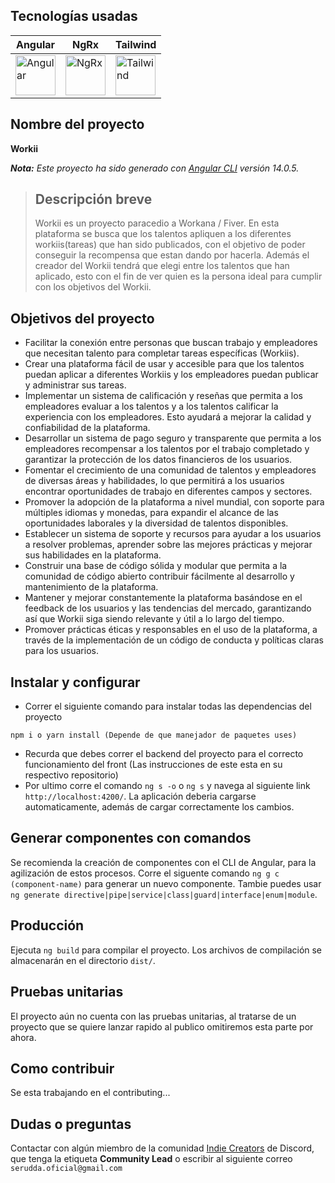 ## Tecnologías usadas

| **Angular** | **NgRx** | **Tailwind** |
|-|-|-|
| <a target="_BLANK" href="https://angular.io/"><img src="https://upload.wikimedia.org/wikipedia/commons/c/cf/Angular_full_color_logo.svg" alt="Angular" width="64px"></a> | <a target="_BLANK" href="https://ngrx.io/"><img src="https://ngrx.io/assets/images/badge.svg" alt="NgRx" width="64px"></a> | <a target="_BLANK" href="https://tailwindcss.com/"><img src="https://upload.wikimedia.org/wikipedia/commons/d/d5/Tailwind_CSS_Logo.svg" alt="Tailwind" width="64px"></a> |

## Nombre del proyecto

**Workii**

***Nota:** Este proyecto ha sido generado con [Angular CLI](https://github.com/angular/angular-cli) versión 14.0.5.*

>## Descripción breve
>Workii es un proyecto paracedio a Workana / Fiver. En esta plataforma se busca que los talentos apliquen a los diferentes workiis(tareas) que han sido publicados, con el objetivo de poder conseguir la recompensa que estan dando por hacerla. Además el creador del Workii tendrá que elegi entre los talentos que han aplicado, esto con el fin de ver quien es la persona ideal para cumplir con los objetivos del Workii.

## Objetivos del proyecto
- Facilitar la conexión entre personas que buscan trabajo y empleadores que necesitan talento para completar tareas específicas (Workiis).
- Crear una plataforma fácil de usar y accesible para que los talentos puedan aplicar a diferentes Workiis y los empleadores puedan publicar y administrar sus tareas.
- Implementar un sistema de calificación y reseñas que permita a los empleadores evaluar a los talentos y a los talentos calificar la experiencia con los empleadores. Esto ayudará a mejorar la calidad y confiabilidad de la plataforma.
- Desarrollar un sistema de pago seguro y transparente que permita a los empleadores recompensar a los talentos por el trabajo completado y garantizar la protección de los datos financieros de los usuarios.
- Fomentar el crecimiento de una comunidad de talentos y empleadores de diversas áreas y habilidades, lo que permitirá a los usuarios encontrar oportunidades de trabajo en diferentes campos y sectores.
- Promover la adopción de la plataforma a nivel mundial, con soporte para múltiples idiomas y monedas, para expandir el alcance de las oportunidades laborales y la diversidad de talentos disponibles.
- Establecer un sistema de soporte y recursos para ayudar a los usuarios a resolver problemas, aprender sobre las mejores prácticas y mejorar sus habilidades en la plataforma.
- Construir una base de código sólida y modular que permita a la comunidad de código abierto contribuir fácilmente al desarrollo y mantenimiento de la plataforma.
- Mantener y mejorar constantemente la plataforma basándose en el feedback de los usuarios y las tendencias del mercado, garantizando así que Workii siga siendo relevante y útil a lo largo del tiempo.
- Promover prácticas éticas y responsables en el uso de la plataforma, a través de la implementación de un código de conducta y políticas claras para los usuarios.

## Instalar y configurar

- Correr el siguiente comando para instalar todas las dependencias del proyecto
``` 
npm i o yarn install (Depende de que manejador de paquetes uses)
```
- Recurda que debes correr el backend del proyecto para el correcto funcionamiento del front (Las instrucciones de este esta en su respectivo repositorio)
- Por ultimo corre el comando `ng s -o` o `ng s` y navega al siguiente link `http://localhost:4200/`. La aplicación deberia cargarse automaticamente, además de cargar correctamente los cambios.

## Generar componentes con comandos

Se recomienda la creación de componentes con el CLI de Angular, para la agilización de estos procesos.
Corre el siguente comando `ng g c (component-name)` para generar un nuevo componente. Tambie puedes usar `ng generate directive|pipe|service|class|guard|interface|enum|module`.


## Producción

Ejecuta `ng build` para compilar el proyecto. Los archivos de compilación se almacenarán en el directorio `dist/`.

## Pruebas unitarias

El proyecto aún no cuenta con las pruebas unitarias, al tratarse de un proyecto que se quiere lanzar rapido al publico omitiremos esta parte por ahora.

## Como contribuir
Se esta trabajando en el contributing...

## Dudas o preguntas

Contactar con algún miembro de la comunidad [Indie Creators]( https://discord.gg/Qncuxgcgsn) de Discord, que tenga la etiqueta 
**Community Lead** o escribir al siguiente correo `serudda.oficial@gmail.com` 
